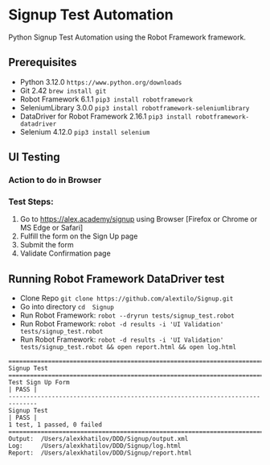 # Signup Test Automation

Python Signup Test Automation using the Robot Framework framework.

## Prerequisites

* Python 3.12.0 						``https://www.python.org/downloads``
* Git 2.42								``brew install git``
* Robot Framework 6.1.1 				``pip3 install robotframework``
* SeleniumLibrary 3.0.0 				``pip3 install robotframework-seleniumlibrary``
* DataDriver for Robot Framework 2.16.1 ``pip3 install robotframework-datadriver``
* Selenium 4.12.0 						``pip3 install selenium``

## UI Testing
### Action to do in Browser
### Test Steps:
1. Go to https://alex.academy/signup using Browser [Firefox or Chrome or MS Edge or Safari]
2. Fulfill the form on the Sign Up page
3. Submit the form
4. Validate Confirmation page

## Running Robot Framework DataDriver test
* Clone Repo 			``git clone https://github.com/alextilo/Signup.git``
* Go into directory 	``cd  Signup``
* Run Robot Framework:  ``robot --dryrun tests/signup_test.robot``
* Run Robot Framework:  ``robot -d results -i 'UI Validation' tests/signup_test.robot``
* Run Robot Framework:  ``robot -d results -i 'UI Validation' tests/signup_test.robot && open report.html && open log.html``

```
==============================================================================
Signup Test
==============================================================================
Test Sign Up Form                                                     | PASS |
------------------------------------------------------------------------------
Signup Test                                                           | PASS |
1 test, 1 passed, 0 failed
==============================================================================
Output:  /Users/alexkhatilov/DDD/Signup/output.xml
Log:     /Users/alexkhatilov/DDD/Signup/log.html
Report:  /Users/alexkhatilov/DDD/Signup/report.html
```
